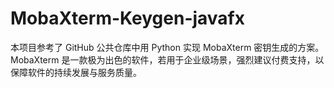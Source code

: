# MobaXterm-Keygen-javafx
本项目参考了 GitHub 公共仓库中用 Python 实现 MobaXterm 密钥生成的方案。MobaXterm 是一款极为出色的软件，若用于企业级场景，强烈建议付费支持，以保障软件的持续发展与服务质量。
